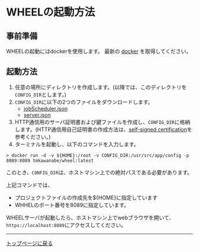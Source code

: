 # WHEELの起動方法

## 事前準備
WHEELの起動にはdockerを使用します。
最新の [docker](https://www.docker.com/) を取得してください。

## 起動方法
1. 任意の場所にディレクトリを作成します。(以降では、このディレクトリを`CONFIG_DIR`とします。)
2. `CONFIG_DIR`に以下の2つのファイルをダウンロードします。
    - [jobScheduler.json](https://raw.githubusercontent.com/RIKEN-RCCS/WHEEL/master/app/config/jobScheduler.json)
    - [server.json](https://raw.githubusercontent.com/RIKEN-RCCS/WHEEL/master/app/config/server.json)
3.  HTTP通信用のサーバ証明書および鍵ファイルを作成し、`CONFIG_DIR`に格納します。(HTTP通信用自己証明書の作成方法は、[self-signed certification](../../../self-signed_certification.md)を参考ください。)
4. ターミナルを起動し、以下のコマンドを入力します。

```
> docker run -d -v ${HOME}:/root -v CONFIG_DIR:/usr/src/app/config -p 8089:8089 tmkawanabe/wheel:latest
```

このとき、`CONFIG_DIR`は、ホストマシン上での絶対パスである必要があります。

上記コマンドでは、

- プロジェクトファイルの作成先を${HOME}に指定しています
- WHHELのポート番号を8089に指定しています。

WHEELサーバが起動したら、ホストマシン上でwebブラウザを開いて、`https://localhost:8089`にアクセスしてください。



--------
[トップページに戻る](../../index.md)
